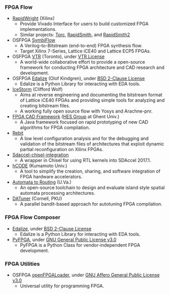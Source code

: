 ### FPGA Flow
 - [RapidWright](https://github.com/Xilinx/RapidWright.git) (Xilinx)
   - Provide Vivado Interface for users to build customized FPGA implementations.
   - Similar projects: [Torc](https://github.com/torc-isi/torc), [RapidSmith](http://rapidsmith.sourceforge.net/), and [RapidSmith2](https://github.com/byuccl/RapidSmith2)
 - OSFPGA [SymbiFlow](https://symbiflow.github.io/)
   - A Verilog-to-Bitstream (end-to-end) FPGA synthesis flow.
   - Target Xilinx 7-Series, Lattice iCE40 and Lattice ECP5 FPGAs.
 - OSFPGA [VTR](https://github.com/verilog-to-routing/vtr-verilog-to-routing) (Toronto), under [VTR License](https://github.com/verilog-to-routing/vtr-verilog-to-routing/blob/master/LICENSE.md)
   - A world-wide collaborative effort to provide a open-source framework for conducting FPGA architecture and CAD research and development.
 - OSFPGA [Edalize](https://github.com/olofk/edalize) (Olof Kindgren), under [BSD 2-Clause License](https://github.com/olofk/edalize/blob/master/LICENSE)
   - Edalize is a Python Library for interacting with EDA tools.
- [IceStorm](http://www.clifford.at/icestorm/) (Clifford Wolf)
   - Aims at reverse engineering and documenting the bitstream format of Lattice iCE40 FPGAs and providing simple tools for analyzing and creating bitstream files.
   - A working fully open source flow with Yosys and Arachne-pnr.
 - [FPGA CAD Framework](https://github.com/EliasVansteenkiste/FPGA-CAD-Framework) ([HES Group](https://github.com/UGent-HES) at Ghent Univ.)
   - A Java framework focused on rapid prototyping of new CAD algorithms for FPGA compilation.
 - [Rebit](https://code.google.com/archive/p/rebit/)
   - A low level configuration analysis and for the debugging and validation of the bitstream files of architectures that exploit dynamic partial reconfiguration on Xilinx FPGAs.
 - [Sdaccel-chisel-integration](https://github.com/necst/sdaccel_chisel_integration)
   - A wrapper in Chisel for using RTL kernels into SDAccel 2017.1.
 - [hCODE](https://github.com/hCODE-FPGA/hCODE/tree/master/lib) (Kumamoto Univ.)
   - A tool to simplify the creation, sharing, and software integration of FPGA hardware accelerators.
 - [Automata to Routing](https://github.com/jackwadden/Automata-to-Routing) (U.Va.)
   - An open-source toolchain to design and evaluate island style spatial automata processing architectures.
 - [DATuner](https://github.com/cornell-zhang/datuner) (Cornell, PKU)
   - A parallel bandit-based approach for autotuning FPGA compilation.

### FPGA Flow Composer
+ [Edalize](https://github.com/olofk/edalize), under [BSD 2-Clause License](https://github.com/olofk/edalize/blob/master/LICENSE)
  - Edalize is a Python Library for interacting with EDA tools.
+ [PyFPGA](https://github.com/PyFPGA/pyfpga), under [GNU General Public License v3.0](https://github.com/PyFPGA/pyfpga/blob/main/LICENSE)
  - PyFPGA is a Python Class for vendor-independent FPGA development.

### FPGA Utilities
* OSFPGA [openFPGALoader](https://github.com/trabucayre/openFPGALoader), under [GNU Affero General Public License v3.0](https://github.com/trabucayre/openFPGALoader/blob/master/LICENSE)
  - Universal utility for programming FPGA.
